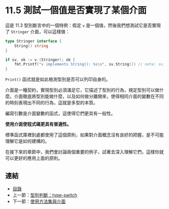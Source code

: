 # 11.5 測試一個值是否實現了某個介面

這是 11.3 型別斷言中的一個特例：假定 `v` 是一個值，然後我們想測試它是否實現了 `Stringer` 介面，可以這樣做：

```go
type Stringer interface {
    String() string
}

if sv, ok := v.(Stringer); ok {
    fmt.Printf("v implements String(): %s\n", sv.String()) // note: sv, not v
}
```

`Print()` 函式就是如此檢測型別是否可以列印自身的。

介面是一種契約，實現型別必須滿足它，它描述了型別的行為，規定型別可以做什麼。介面徹底將型別能做什麼，以及如何做分離開來，使得相同介面的變數在不同的時刻表現出不同的行為，這就是多型的本質。

編寫引數是介面變數的函式，這使得它們更具有一般性。

**使用介面使程式碼更具有普適性。**

標準函式庫裡到處都使用了這個原則，如果對介面概念沒有良好的把握，是不可能理解它是如何建構的。

在接下來的章節中，我們會討論兩個重要的例子，試著去深入理解它們，這樣你就可以更好的應用上面的原則。

## 連結

- [目錄](directory.md)
- 上一節：[型別判斷：type-switch](11.4.md)
- 下一節：[使用方法集與介面](11.6.md)
